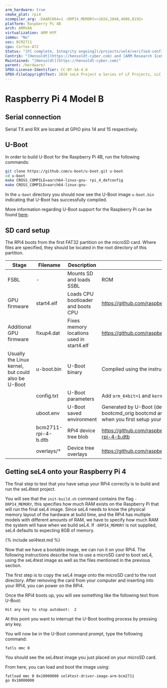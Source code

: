 ```yaml
---
arm_hardware: true
cmake_plat: rpi4
xcompiler_arg: -DAARCH64=1 -DRPI4_MEMORY=<1024,2048,4096,8192>
platform: Raspberry Pi 4B
arch: ARMv8A
virtualization: ARM HYP
iommu: "No"
soc: BCM2711
cpu: Cortex-A72
Status: "[FC complete, Integrity ongoing](/projects/sel4/verified-configurations.html#bcm2711)"
Contrib: "[Hensoldt](https://hensoldt-cyber.com) and [ARM Research IceCap](https://gitlab.com/arm-research/security/icecap/icecap)"
Maintained: "[Hensoldt](https://hensoldt-cyber.com)"
parent: /Hardware/
SPDX-License-Identifier: CC-BY-SA-4.0
SPDX-FileCopyrightText: 2020 seL4 Project a Series of LF Projects, LLC.
---
```


# Raspberry Pi 4 Model B

## Serial connection
Serial TX and RX are located at GPIO pins 14 and 15 respectively.

## U-Boot

In order to build U-Boot for the Raspberry Pi 4B, run the following commands:
```bash
git clone https://github.com/u-boot/u-boot.git u-boot
cd u-boot
make CROSS_COMPILE=aarch64-linux-gnu- rpi_4_defconfig
make CROSS_COMPILE=aarch64-linux-gnu-
```

In the `u-boot` directory you should now see the U-Boot image `u-boot.bin` indicating that U-Boot has successfully compiled.

More information regarding U-Boot support for the Raspberry Pi can be found [here](https://u-boot.readthedocs.io/en/latest/board/broadcom/raspberrypi.html).

## SD card setup
The RPi4 boots from the first FAT32 partition on the microSD card. Where files are specified,
they should be located in the root directory of this partition.

|Stage |Filename |Description |Source|
|-|-|-|-|
|FSBL |- |Mounts SD and loads SSBL |ROM |
|GPU firmware |start4.elf |Loads CPU bootloader and boots CPU |<https://github.com/raspberrypi/firmware/tree/master/boot/start4.elf> |
|Additional GPU firmware |fixup4.dat |Fixes memory locations used in start4.elf |<https://github.com/raspberrypi/firmware/tree/master/boot/fixup4.dat> |
|Usually the Linux kernel, but could also be U-Boot |u-boot.bin |U-Boot binary| Compiled using the instructions above |
||config.txt|U-Boot parameters |Add `arm_64bit=1` and `kernel=u-boot.bin` to the bottom of `config.txt` |
||uboot.env |U-Boot saved environment |Generated by U-Boot (default environment) bootcmd copied to bootcmd_orig bootcmd and bootdelay removed. This file will not exist when you first setup your SD card. |
||bcm2711-rpi-4-b.dtb | RPi4 device tree blob |<https://github.com/raspberrypi/firmware/tree/master/boot/bcm2711-rpi-4-b.dtb> |
||overlays/* | Device tree overlays |<https://github.com/raspberrypi/firmware/tree/master/boot/overlays> |

## Getting seL4 onto your Raspberry Pi 4

The final step to test that you have setup your RPi4 correctly is to build and run the
seL4test project.

You will see that the `init-build.sh` command contains the flag
`-DRPI4_MEMORY`, this specifies how much RAM exists on the Raspberry Pi that will run
the final seL4 image. Since seL4 needs to know the physical memory layout of the hardware
at build time, and the RPi4 has multiple models with different amounts of RAM, we have to
specify how much RAM the system will have when we build seL4. If `-DRPI4_MEMORY` is not supplied,
seL4 defaults to expecting 8GB of memory.

{% include sel4test.md %}

Now that we have a bootable image, we can run it on your RPi4. The following instructions describe
how to use a microSD card to boot seL4, using the seL4test image as well as the files mentioned
in the previous section.

The first step is to copy the seL4 image onto the microSD card to the root directory. After
removing the card from your computer and inserting into your RPi4, you can power on the RPi4.

Once the RPi4 boots up, you will see something like the following text from U-Boot:
```
Hit any key to stop autoboot:  2
```

At this point you want to interrupt the U-Boot booting process by pressing any key.

You will now be in the U-Boot command prompt, type the following command:
```
fatls mmc 0
```

You should see the seL4test image you just placed on your microSD card.

From here, you can load and boot the image using:
```
fatload mmc 0 0x10000000 sel4test-driver-image-arm-bcm2711
go 0x10000000
```
